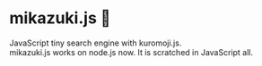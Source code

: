 # mikazuki.js 🌙
JavaScript tiny search engine with kuromoji.js.  
mikazuki.js works on node.js now. It is scratched in JavaScript all.  
